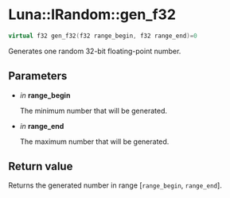 # Luna::IRandom::gen_f32

```c++
virtual f32 gen_f32(f32 range_begin, f32 range_end)=0
```

Generates one random 32-bit floating-point number. 



## Parameters
* *in* **range_begin**

    The minimum number that will be generated. 

* *in* **range_end**

    The maximum number that will be generated. 

## Return value
Returns the generated number in range [`range_begin`, `range_end`]. 

